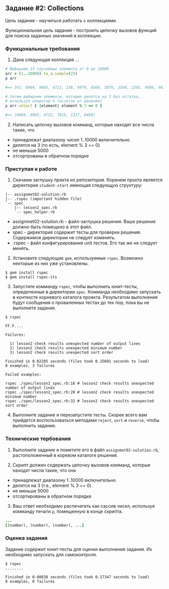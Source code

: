## Задание #2: Collections

Цель задания - научиться работать с коллекциями.

Функциональная цель задания - построить цепочку вызовов функций для поиска заданных значений 
в коллекции.

### Функцональные требования

1. Дана следующая коллекция ...
```ruby
# Выбираем 23 случайных элемента от 0 до 10000
arr = (1..10000).to_a.sample(23)
p arr

#=> [61, 6969, 9885, 4722, 158, 9979, 4568, 3079, 2590, 2345, 9086, 9611, 1384, 8444, 7815, 5444, 4852, 1317, 1565, 8466, 7220, 5146, 4558]
```
```ruby
# Затем выбираем элементы, которые делятся на 3 без остатка, 
# используя оператор % (остаток от деления)
p arr.select { |element| element % 3 == 0 }

#=> [6969, 9885, 4722, 7815, 1317, 8466]
```

2. Написать цепочку вызовов комманд, которые находят все числа такие, что

  - принадлежат диапазону чисел 1..10000 включительно
  - делятся на 3 (то есть, element % 3 == 0)
  - не меньше 5000
  - отсортрованы в обратном порядке

### Приступая к работе

1. Скачаем заглушку пректа их репозитория. Коренем прокта является директория 
`student-start` имеющая следующую структуру: 
```text
|-- assignmet02-solution.rb
|-- .rspec (important hidden file)
`-- spec
    |-- lesson2_spec.rb
    `-- spec_helper.rb
```
  * assignmet02-solution.rb - файл-заглушка решения.
  Ваше решение должно быть помещено в этот файл.
  * spec - директория содержит тесты для проверки решения. Содержимое директории не следует изменять.
  * .rspec - файл конфигурирования unit тестов. Его так же не следует менять.

2. Установите следующие `gem`, используемые `rspec`. Возможно некторые из них уже установлены. 
```shell
$ gem install rspec
$ gem install rspec-its
```

3. Запустите комманду `rspec`, чтобы выполнить юнит-тесты, определенные в директории
`spec`. Комманда необходимо запускать в контексте корневого каталога проекта. 
Результатом выполнения будут сообщения о проваленных тестах до тех пор, пока вы не выполнете 
задание.
```shell
$ rspec

FF.F....

Failures:

  1) lesson2 check results unexpected number of output lines
  2) lesson2 check results unexpected minimum number
  3) lesson2 check results unexpected sort order

Finished in 0.02205 seconds (files took 0.15601 seconds to load)
8 examples, 3 failures

Failed examples:

rspec ./spec/lesson2_spec.rb:16 # lesson2 check results unexpected number of output lines
rspec ./spec/lesson2_spec.rb:20 # lesson2 check results unexpected minimum number
rspec ./spec/lesson2_spec.rb:32 # lesson2 check results unexpected sort order
```

4. Выполните задание и перезапустите тесты. Скорее всего вам прийдется воспользоваться методами
`reject`, `sort` и `reverse`, чтобы выполнить задание.

### Технические тербования

1. Выполните задание и пометите его в файл `assignmet02-solution.rb`, растоположенный
в коревом каталоге решения. 

2. Скрипт должен содержать цепочку вызовов комманд, которые находят числа такие, что они

  - принадлежат диапазону 1..10000 включительно
  - делятся на 3 (т.е., element % 3 == 0)
  - не меньше 5000
  - отсортированы в обратном порядке

3. Ваш ответ необходимо распечатать как сассив чисел, используя комманду печати `p`,
помещенную в конце скрипта.
```ruby
...
[(number), (number), (number), ...]
```

### Оценка задания

Задание содержит юнит-тесты для оценки выполнения задания. Их необходимо запускать для 
самоконтроля.

```shell
$ rspec
........

Finished in 0.00838 seconds (files took 0.17347 seconds to load)
8 examples, 0 failures
```
